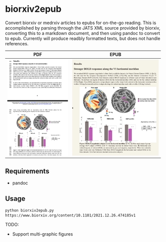 # biorxiv2epub
Convert biorxiv or medrxiv articles to epubs for on-the-go reading. This is accomplished by parsing through the JATS XML source provided by biorxiv, converting this to a markdown document, and then using pandoc to convert to epub. Currently will produce readbly formatted texts, but does not handle references.


PDF             |  EPUB
:-------------------------:|:-------------------------:
![](screenshots/pdf.png) | ![](screenshots/epub.png)
## Requirements
- pandoc

## Usage
```
python biorxiv2epub.py https://www.biorxiv.org/content/10.1101/2021.12.26.474185v1
```

TODO:
- Support multi-graphic figures

